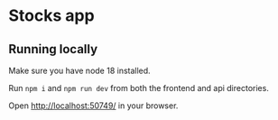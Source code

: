 # Stocks app

## Running locally

Make sure you have node 18 installed.

Run `npm i` and `npm run dev` from both the frontend and api directories.

Open [http://localhost:50749/](http://localhost:50749/) in your browser.
